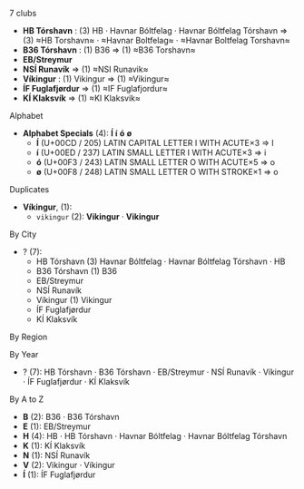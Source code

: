 7 clubs

- **HB Tórshavn** : (3) HB · Havnar Bóltfelag · Havnar Bóltfelag Tórshavn ⇒ (3) ≈HB Torshavn≈ · ≈Havnar Boltfelag≈ · ≈Havnar Boltfelag Torshavn≈
- **B36 Tórshavn** : (1) B36 ⇒ (1) ≈B36 Torshavn≈
- **EB/Streymur**
- **NSÍ Runavík** ⇒ (1) ≈NSI Runavik≈
- **Víkingur** : (1) Vikingur ⇒ (1) ≈Vikingur≈
- **ÍF Fuglafjørdur** ⇒ (1) ≈IF Fuglafjordur≈
- **KÍ Klaksvík** ⇒ (1) ≈KI Klaksvik≈




Alphabet

- **Alphabet Specials** (4):  **Í**  **í**  **ó**  **ø** 
  - **Í** (U+00CD / 205) LATIN CAPITAL LETTER I WITH ACUTE×3 ⇒ I
  - **í** (U+00ED / 237) LATIN SMALL LETTER I WITH ACUTE×3 ⇒ i
  - **ó** (U+00F3 / 243) LATIN SMALL LETTER O WITH ACUTE×5 ⇒ o
  - **ø** (U+00F8 / 248) LATIN SMALL LETTER O WITH STROKE×1 ⇒ o




Duplicates

- **Víkingur**,  (1):
  - `vikingur` (2): **Vikingur** · **Vikingur**




By City

- ? (7): 
  - HB Tórshavn  (3) Havnar Bóltfelag · Havnar Bóltfelag Tórshavn · HB
  - B36 Tórshavn  (1) B36
  - EB/Streymur 
  - NSÍ Runavík 
  - Víkingur  (1) Vikingur
  - ÍF Fuglafjørdur 
  - KÍ Klaksvík 




By Region





By Year

- ? (7):   HB Tórshavn · B36 Tórshavn · EB/Streymur · NSÍ Runavík · Víkingur · ÍF Fuglafjørdur · KÍ Klaksvík






By A to Z

- **B** (2): B36 · B36 Tórshavn
- **E** (1): EB/Streymur
- **H** (4): HB · HB Tórshavn · Havnar Bóltfelag · Havnar Bóltfelag Tórshavn
- **K** (1): KÍ Klaksvík
- **N** (1): NSÍ Runavík
- **V** (2): Vikingur · Víkingur
- **Í** (1): ÍF Fuglafjørdur




